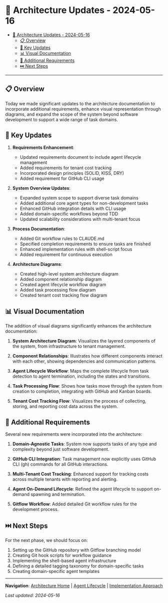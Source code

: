 # 🔄 Architecture Updates - 2024-05-16

<!-- 📑 TABLE OF CONTENTS -->
- [🔄 Architecture Updates - 2024-05-16](#-architecture-updates---2024-05-16)
  - [📋 Overview](#-overview)
  - [🔑 Key Updates](#-key-updates)
  - [📊 Visual Documentation](#-visual-documentation)
  - [📝 Additional Requirements](#-additional-requirements)
  - [⏭️ Next Steps](#️-next-steps)

---

## 📋 Overview

Today we made significant updates to the architecture documentation to incorporate additional requirements, enhance visual representation through diagrams, and expand the scope of the system beyond software development to support a wide range of task domains.

## 🔑 Key Updates

1. **Requirements Enhancement**:
   - Updated requirements document to include agent lifecycle management
   - Added requirements for tenant cost tracking
   - Incorporated design principles (SOLID, KISS, DRY)
   - Added requirement for GitHub CLI usage

2. **System Overview Updates**:
   - Expanded system scope to support diverse task domains
   - Added additional core agent types for non-development tasks
   - Enhanced GitHub integration details with CLI usage
   - Added domain-specific workflows beyond TDD
   - Updated scalability considerations with multi-tenant focus

3. **Process Documentation**:
   - Added Git workflow rules to CLAUDE.md
   - Specified completion requirements to ensure tasks are finished
   - Enhanced implementation rules with shell-script focus
   - Added requirement for continuous execution

4. **Architecture Diagrams**:
   - Created high-level system architecture diagram
   - Added component relationship diagram
   - Created agent lifecycle workflow diagram
   - Added task processing flow diagram
   - Created tenant cost tracking flow diagram

## 📊 Visual Documentation

The addition of visual diagrams significantly enhances the architecture documentation:

1. **System Architecture Diagram**: Visualizes the layered components of the system, from infrastructure to tenant management.

2. **Component Relationships**: Illustrates how different components interact with each other, showing dependencies and communication patterns.

3. **Agent Lifecycle Workflow**: Maps the complete lifecycle from task detection to agent termination, including the states and transitions.

4. **Task Processing Flow**: Shows how tasks move through the system from creation to completion, integrating with GitHub and Kanban boards.

5. **Tenant Cost Tracking Flow**: Visualizes the process of collecting, storing, and reporting cost data across the system.

## 📝 Additional Requirements

Several new requirements were incorporated into the architecture:

1. **Domain-Agnostic Tasks**: System now supports tasks of any type and complexity beyond just software development.

2. **GitHub CLI Integration**: Task management now explicitly uses GitHub CLI (gh) commands for all GitHub interactions.

3. **Multi-Tenant Cost Tracking**: Enhanced support for tracking costs across multiple tenants with reporting and alerting.

4. **Agent On-Demand Lifecycle**: Refined the agent lifecycle to support on-demand spawning and termination.

5. **Gitflow Workflow**: Added detailed Git workflow rules for the development process.

## ⏭️ Next Steps

For the next phase, we should focus on:

1. Setting up the GitHub repository with Gitflow branching model
2. Creating Git hook scripts for workflow guidance
3. Implementing the shell-based agent infrastructure
4. Defining a detailed tagging taxonomy for domain-specific tasks
5. Creating domain-specific agent templates

---

<!-- 🧭 NAVIGATION -->
**Navigation**: [Architecture Home](../../architecture/README.md) | [Agent Lifecycle](./agent-lifecycle.md) | [Implementation Approach](./implementation-approach.md)

*Last updated: 2024-05-16*